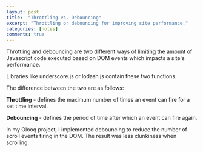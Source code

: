 ```yaml
---
layout: post
title:  "Throttling vs. Debouncing"
excerpt: "Throttling or debouncing for improving site performance."
categories: [notes]
comments: true
---
```


Throttling and debouncing are two different ways of
limiting the amount of Javascript code executed
based on DOM events which impacts a site's
performance.
 
Libraries like underscore.js or lodash.js contain
these two functions.
 
The difference between the two are as follows:
 
**Throttling** - defines the maximum number of times an
event can fire for a set time interval.
 
**Debouncing** - defines the period of time after which
an event can fire again.
 
In my Olooq project, I implemented debouncing to reduce
the number of scroll events firing in the DOM. The
result was less clunkiness when scrolling.